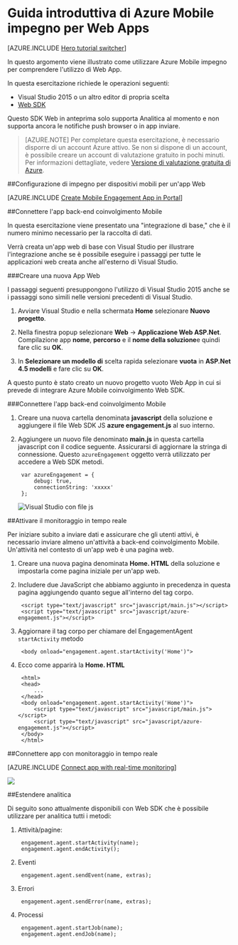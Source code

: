 <properties
    pageTitle="Guida introduttiva di Azure Mobile impegno per le applicazioni Web | Microsoft Azure"
    description="Informazioni su come usare Azure Mobile coinvolgimento con le notifiche push e analitica per Web Apps."
    services="mobile-engagement"
    documentationCenter="Mobile"
    authors="piyushjo"
    manager="erikre"
    editor="" />

<tags
    ms.service="mobile-engagement"
    ms.workload="mobile"
    ms.tgt_pltfrm="na"
    ms.devlang="js"
    ms.topic="hero-article"
    ms.date="06/01/2016"
    ms.author="piyushjo" />

# <a name="get-started-with-azure-mobile-engagement-for-web-apps"></a>Guida introduttiva di Azure Mobile impegno per Web Apps

[AZURE.INCLUDE [Hero tutorial switcher](../../includes/mobile-engagement-hero-tutorial-switcher.md)]

In questo argomento viene illustrato come utilizzare Azure Mobile impegno per comprendere l'utilizzo di Web App.

In questa esercitazione richiede le operazioni seguenti:

+ Visual Studio 2015 o un altro editor di propria scelta
+ [Web SDK](http://aka.ms/P7b453) 

Questo SDK Web in anteprima solo supporta Analitica al momento e non supporta ancora le notifiche push browser o in app inviare. 

> [AZURE.NOTE] Per completare questa esercitazione, è necessario disporre di un account Azure attivo. Se non si dispone di un account, è possibile creare un account di valutazione gratuito in pochi minuti. Per informazioni dettagliate, vedere [Versione di valutazione gratuita di Azure](https://azure.microsoft.com/pricing/free-trial/?WT.mc_id=A0E0E5C02&amp;returnurl=http%3A%2F%2Fazure.microsoft.com%2Fen-us%2Fdocumentation%2Farticles%2Fmobile-engagement-web-app-get-started).

##<a name="setup-mobile-engagement-for-your-web-app"></a>Configurazione di impegno per dispositivi mobili per un'app Web

[AZURE.INCLUDE [Create Mobile Engagement App in Portal](../../includes/mobile-engagement-create-app-in-portal-new.md)]

##<a id="connecting-app"></a>Connettere l'app back-end coinvolgimento Mobile

In questa esercitazione viene presentato una "integrazione di base," che è il numero minimo necessario per la raccolta di dati.

Verrà creata un'app web di base con Visual Studio per illustrare l'integrazione anche se è possibile eseguire i passaggi per tutte le applicazioni web creata anche all'esterno di Visual Studio. 

###<a name="create-a-new-web-app"></a>Creare una nuova App Web

I passaggi seguenti presuppongono l'utilizzo di Visual Studio 2015 anche se i passaggi sono simili nelle versioni precedenti di Visual Studio. 

1. Avviare Visual Studio e nella schermata **Home** selezionare **Nuovo progetto**.

2. Nella finestra popup selezionare **Web** -> **Applicazione Web ASP.Net**. Compilazione app **nome**, **percorso** e il **nome della soluzione**e quindi fare clic su **OK**.

3. In **Selezionare un modello di** scelta rapida selezionare **vuota** in **ASP.Net 4.5 modelli** e fare clic su **OK**. 

A questo punto è stato creato un nuovo progetto vuoto Web App in cui si prevede di integrare Azure Mobile coinvolgimento Web SDK.

###<a name="connect-your-app-to-mobile-engagement-backend"></a>Connettere l'app back-end coinvolgimento Mobile

1. Creare una nuova cartella denominata **javascript** della soluzione e aggiungere il file Web SDK JS **azure engagement.js** al suo interno. 

2. Aggiungere un nuovo file denominato **main.js** in questa cartella javascript con il codice seguente. Assicurarsi di aggiornare la stringa di connessione. Questo `azureEngagement` oggetto verrà utilizzato per accedere a Web SDK metodi. 

        var azureEngagement = {
            debug: true,
            connectionString: 'xxxxx'
        };

    ![Visual Studio con file js][1]

##<a name="enable-real-time-monitoring"></a>Attivare il monitoraggio in tempo reale

Per iniziare subito a inviare dati e assicurare che gli utenti attivi, è necessario inviare almeno un'attività a back-end coinvolgimento Mobile. Un'attività nel contesto di un'app web è una pagina web. 

1. Creare una nuova pagina denominata **Home. HTML** della soluzione e impostarla come pagina iniziale per un'app web. 
2. Includere due JavaScript che abbiamo aggiunto in precedenza in questa pagina aggiungendo quanto segue all'interno del tag corpo. 

        <script type="text/javascript" src="javascript/main.js"></script>
        <script type="text/javascript" src="javascript/azure-engagement.js"></script>

3. Aggiornare il tag corpo per chiamare del EngagementAgent `startActivity` metodo
        
        <body onload="engagement.agent.startActivity('Home')">

4. Ecco come apparirà la **Home. HTML**
        
        <html>
        <head>
            ...
        </head>
        <body onload="engagement.agent.startActivity('Home')">
            <script type="text/javascript" src="javascript/main.js"></script>
            <script type="text/javascript" src="javascript/azure-engagement.js"></script>
        </body>
        </html>

##<a name="connect-app-with-real-time-monitoring"></a>Connettere app con monitoraggio in tempo reale

[AZURE.INCLUDE [Connect app with real-time monitoring](../../includes/mobile-engagement-connect-app-with-monitor.md)]

![][2]

##<a name="extend-analytics"></a>Estendere analitica

Di seguito sono attualmente disponibili con Web SDK che è possibile utilizzare per analitica tutti i metodi:

1. Attività/pagine:

        engagement.agent.startActivity(name);
        engagement.agent.endActivity();

2. Eventi
        
        engagement.agent.sendEvent(name, extras);

3. Errori

        engagement.agent.sendError(name, extras);

4. Processi

        engagement.agent.startJob(name);
        engagement.agent.endJob(name);

<!-- Images. -->
[1]: ./media/mobile-engagement-web-app-get-started/visual-studio-solution-js.png
[2]: ./media/mobile-engagement-web-app-get-started/session.png

